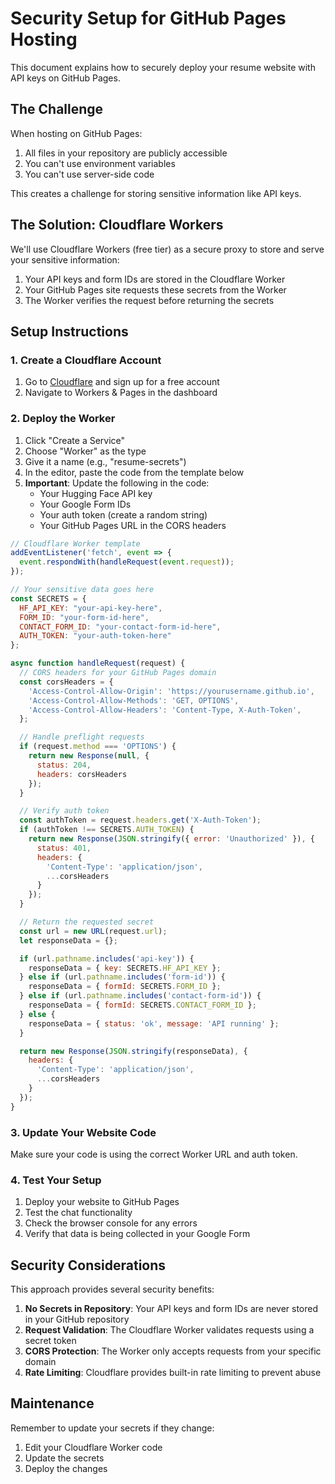 # Security Setup for GitHub Pages Hosting

This document explains how to securely deploy your resume website with API keys on GitHub Pages.

## The Challenge

When hosting on GitHub Pages:
1. All files in your repository are publicly accessible
2. You can't use environment variables
3. You can't use server-side code

This creates a challenge for storing sensitive information like API keys.

## The Solution: Cloudflare Workers

We'll use Cloudflare Workers (free tier) as a secure proxy to store and serve your sensitive information:

1. Your API keys and form IDs are stored in the Cloudflare Worker
2. Your GitHub Pages site requests these secrets from the Worker
3. The Worker verifies the request before returning the secrets

## Setup Instructions

### 1. Create a Cloudflare Account

1. Go to [Cloudflare](https://www.cloudflare.com/) and sign up for a free account
2. Navigate to Workers & Pages in the dashboard

### 2. Deploy the Worker

1. Click "Create a Service"
2. Choose "Worker" as the type
3. Give it a name (e.g., "resume-secrets")
4. In the editor, paste the code from the template below
5. **Important**: Update the following in the code:
   - Your Hugging Face API key
   - Your Google Form IDs
   - Your auth token (create a random string)
   - Your GitHub Pages URL in the CORS headers

```javascript
// Cloudflare Worker template
addEventListener('fetch', event => {
  event.respondWith(handleRequest(event.request));
});

// Your sensitive data goes here
const SECRETS = {
  HF_API_KEY: "your-api-key-here",
  FORM_ID: "your-form-id-here",
  CONTACT_FORM_ID: "your-contact-form-id-here",
  AUTH_TOKEN: "your-auth-token-here"
};

async function handleRequest(request) {
  // CORS headers for your GitHub Pages domain
  const corsHeaders = {
    'Access-Control-Allow-Origin': 'https://yourusername.github.io',
    'Access-Control-Allow-Methods': 'GET, OPTIONS',
    'Access-Control-Allow-Headers': 'Content-Type, X-Auth-Token',
  };

  // Handle preflight requests
  if (request.method === 'OPTIONS') {
    return new Response(null, {
      status: 204,
      headers: corsHeaders
    });
  }

  // Verify auth token
  const authToken = request.headers.get('X-Auth-Token');
  if (authToken !== SECRETS.AUTH_TOKEN) {
    return new Response(JSON.stringify({ error: 'Unauthorized' }), {
      status: 401,
      headers: {
        'Content-Type': 'application/json',
        ...corsHeaders
      }
    });
  }

  // Return the requested secret
  const url = new URL(request.url);
  let responseData = {};

  if (url.pathname.includes('api-key')) {
    responseData = { key: SECRETS.HF_API_KEY };
  } else if (url.pathname.includes('form-id')) {
    responseData = { formId: SECRETS.FORM_ID };
  } else if (url.pathname.includes('contact-form-id')) {
    responseData = { formId: SECRETS.CONTACT_FORM_ID };
  } else {
    responseData = { status: 'ok', message: 'API running' };
  }

  return new Response(JSON.stringify(responseData), {
    headers: {
      'Content-Type': 'application/json',
      ...corsHeaders
    }
  });
}
```

### 3. Update Your Website Code

Make sure your code is using the correct Worker URL and auth token.

### 4. Test Your Setup

1. Deploy your website to GitHub Pages
2. Test the chat functionality
3. Check the browser console for any errors
4. Verify that data is being collected in your Google Form

## Security Considerations

This approach provides several security benefits:

1. **No Secrets in Repository**: Your API keys and form IDs are never stored in your GitHub repository
2. **Request Validation**: The Cloudflare Worker validates requests using a secret token
3. **CORS Protection**: The Worker only accepts requests from your specific domain
4. **Rate Limiting**: Cloudflare provides built-in rate limiting to prevent abuse

## Maintenance

Remember to update your secrets if they change:

1. Edit your Cloudflare Worker code
2. Update the secrets
3. Deploy the changes